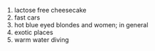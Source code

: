 1. lactose free cheesecake
2. fast cars
3. hot blue eyed blondes and women; in general
4. exotic places
5. warm water diving
